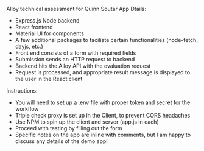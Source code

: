 Alloy technical assessment for Quinn Soutar
App Dtails:
- Express.js Node backend
- React frontend
- Material UI for components
- A few additional packages to faciliate certain functionalities (node-fetch, dayjs, etc.)
- Front end consists of a form with required fields
- Submission sends an HTTP request to backend
- Backend hits the Alloy API with the evaluation request
- Request is processed, and appropriate result message is displayed to the user in the React client

Instructions:
- You will need to set up a .env file with proper token and secret for the workflow
- Triple check proxy is set up in the Client, to prevent CORS headaches
- Use NPM to spin up the client and server (app.js in each)
- Proceed with testing by filling out the form
- Specific notes on the app are inline with comments, but I am happy to discuss any details of the demo app! 
